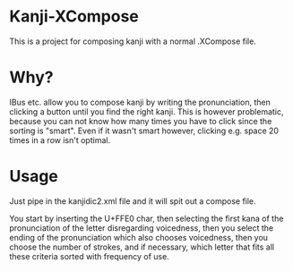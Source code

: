 # Kanji-XCompose

This is a project for composing kanji with a normal .XCompose file.

# Why?

IBus etc. allow you to compose kanji by writing the pronunciation, then clicking
a button until you find the right kanji. This is however problematic, because you
can not know how many times you have to click since the sorting is "smart".
Even if it wasn't smart however, clicking e.g. space 20 times in a row isn't optimal.

# Usage

Just pipe in the kanjidic2.xml file and it will spit out a compose file.

You start by inserting the U+FFE0 char, then selecting the first kana
of the pronunciation of the letter disregarding voicedness, then
you select the ending of the pronunciation which also chooses voicedness,
then you choose the number of strokes, and if necessary, which letter
that fits all these criteria sorted with frequency of use.

